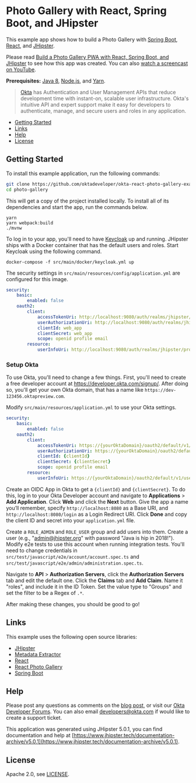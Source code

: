 # Photo Gallery with React, Spring Boot, and JHipster
 
This example app shows how to build a Photo Gallery with [Spring Boot](https://spring.io/projects/spring-boot), [React](https://reactjs.org/), and [JHipster](https://www.jhipster.tech).

Please read [Build a Photo Gallery PWA with React, Spring Boot, and JHipster](https://developer.okta.com/blog/2018/06/25/react-spring-boot-photo-gallery-pwa) to see how this app was created. You can also [watch a screencast on YouTube](https://youtu.be/GlJWUqy1SJM).

**Prerequisites:** [Java 8](http://www.oracle.com/technetwork/java/javase/downloads/jdk8-downloads-2133151.html), [Node.js](https://nodejs.org/), and [Yarn](https://yarnpkg.org/).

> [Okta](https://developer.okta.com/) has Authentication and User Management APIs that reduce development time with instant-on, scalable user infrastructure. Okta's intuitive API and expert support make it easy for developers to authenticate, manage, and secure users and roles in any application.

* [Getting Started](#getting-started)
* [Links](#links)
* [Help](#help)
* [License](#license)

## Getting Started

To install this example application, run the following commands:

```bash
git clone https://github.com/oktadeveloper/okta-react-photo-gallery-example.git photo-gallery
cd photo-gallery
```

This will get a copy of the project installed locally. To install all of its dependencies and start the app, run the commands below.

```
yarn
yarn webpack:build
./mvnw
```

To log in to your app, you'll need to have [Keycloak](https://keycloak.org) up and running. JHipster ships with a Docker container that has the default users and roles. Start Keycloak using the following command.

```
docker-compose -f src/main/docker/keycloak.yml up
```

The security settings in `src/main/resources/config/application.yml` are configured for this image.

```yaml
security:
    basic:
        enabled: false
    oauth2:
        client:
            accessTokenUri: http://localhost:9080/auth/realms/jhipster/protocol/openid-connect/token
            userAuthorizationUri: http://localhost:9080/auth/realms/jhipster/protocol/openid-connect/auth
            clientId: web_app
            clientSecret: web_app
            scope: openid profile email
        resource:
            userInfoUri: http://localhost:9080/auth/realms/jhipster/protocol/openid-connect/userinfo
```

### Setup Okta

To use Okta, you'll need to change a few things. First, you'll need to create a free developer account at <https://developer.okta.com/signup/>. After doing so, you'll get your own Okta domain, that has a name like `https://dev-123456.oktapreview.com`.

Modify `src/main/resources/application.yml` to use your Okta settings.

```yaml
security:
    basic:
        enabled: false
    oauth2:
        client:
            accessTokenUri: https://{yourOktaDomain}/oauth2/default/v1/token
            userAuthorizationUri: https://{yourOktaDomain}/oauth2/default/v1/authorize
            clientId: {clientId}
            clientSecret: {clientSecret}
            scope: openid profile email
        resource:
            userInfoUri: https://{yourOktaDomain}/oauth2/default/v1/userinfo
```

Create an OIDC App in Okta to get a `{clientId}` and `{clientSecret}`. To do this, log in to your Okta Developer account and navigate to **Applications** > **Add Application**. Click **Web** and click the **Next** button. Give the app a name you’ll remember, specify `http://localhost:8080` as a Base URI, and `http://localhost:8080/login` as a Login Redirect URI. Click **Done** and copy the client ID and secret into your `application.yml` file.

Create a `ROLE_ADMIN` and `ROLE_USER` group and add users into them. Create a user (e.g., "admin@jhipster.org" with password "Java is hip in 2018!"). Modify e2e tests to use this account when running integration tests. You'll need to change credentials in `src/test/javascript/e2e/account/account.spec.ts` and `src/test/javascript/e2e/admin/administration.spec.ts`.

Navigate to **API** > **Authorization Servers**, click the **Authorization Servers** tab and edit the default one. Click the **Claims** tab and **Add Claim**. Name it "roles", and include it in the ID Token. Set the value type to "Groups" and set the filter to be a Regex of `.*`.

After making these changes, you should be good to go!

## Links

This example uses the following open source libraries:

* [JHipster](https://www.jhipster.tech/)
* [Metadata Extractor](https://github.com/drewnoakes/metadata-extractor)
* [React](https://reactjs.org/)
* [React Photo Gallery](https://github.com/neptunian/react-photo-gallery)
* [Spring Boot](https://spring.io/projects/spring-boot)

## Help

Please post any questions as comments on the [blog post](https://developer.okta.com/blog/2018/06/25/react-spring-boot-photo-gallery-pwa), or visit our [Okta Developer Forums](https://devforum.okta.com/). You can also email developers@okta.com if would like to create a support ticket.

This application was generated using JHipster 5.0.1, you can find documentation and help at [https://www.jhipster.tech/documentation-archive/v5.0.1](https://www.jhipster.tech/documentation-archive/v5.0.1).

## License

Apache 2.0, see [LICENSE](LICENSE).
